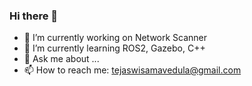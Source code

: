 ### Hi there 👋

<!--
**tejaswidev/tejaswidev** is a ✨ _special_ ✨ repository because its `README.md` (this file) appears on your GitHub profile.

Here are some ideas to get you started:-->

- 🔭 I’m currently working on Network Scanner
- 🌱 I’m currently learning ROS2, Gazebo, C++
- 💬 Ask me about ...
- 📫 How to reach me: tejaswisamavedula@gmail.com

